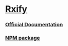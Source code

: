 # [Rxify](https://toonvanvr.github.io/rx-ify/)

### [Official Documentation](https://toonvanvr.github.io/rx-ify/)

### [NPM package](https://www.npmjs.com/package/@toonvanvr/rx-ify)


